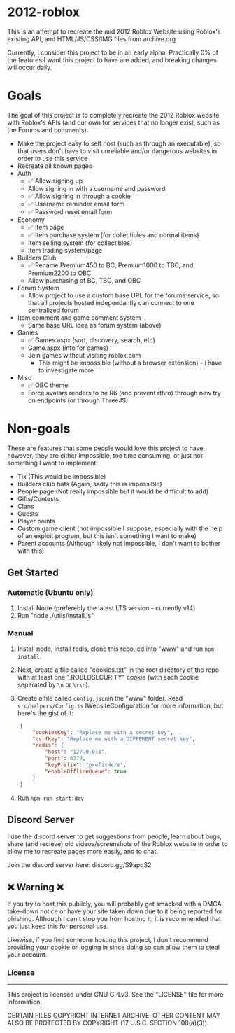 # 2012-roblox
This is an attempt to recreate the mid 2012 Roblox Website using Roblox's existing API, and HTML/JS/CSS/IMG files from archive.org

Currently, I consider this project to be in an early alpha. Practically 0% of the features I want this project to have are added, and breaking changes will occur daily.

# Goals
The goal of this project is to completely recreate the 2012 Roblox website with Roblox's APIs (and our own for services that no longer exist, such as the Forums and comments).

- Make the project easy to self host (such as through an executable), so that users don't have to visit unreliable and/or dangerous websites in order to use this service
- Recreate all known pages
- Auth
    - ✅ Allow signing up
    - Allow signing in with a username and password
    - ✅ Allow signing in through a cookie
    - ✅ Username reminder email form
    - ✅ Password reset email form
- Economy
    - ✅ Item page
    - ✅ Item purchase system (for collectibles and normal items)
    - Item selling system (for collectibles)
    - Item trading system/page
- Builders Club
    - ✅ Rename Premium450 to BC, Premium1000 to TBC, and Premium2200 to OBC
    - Allow purchasing of BC, TBC, and OBC
- Forum System
    - Allow project to use a custom base URL for the forums service, so that all projects hosted independantly can connect to one centralized forum
- Item comment and game comment system
    - Same base URL idea as forum system (above)
- Games
    - ✅ Games.aspx (sort, discovery, search, etc)
    - Game.aspx (info for games)
    - Join games without visiting roblox.com
        - This might be impossible (without a browser extension) - i have to investigate more
- Misc
    - ✅ OBC theme
    - Force avatars renders to be R6 (and prevent rthro) through new try on endpoints (or through ThreeJS)

# Non-goals
These are features that some people would love this project to have, however, they are either impossible, too time consuming, or just not something I want to implement:
- Tix (This would be impossible)
- Builders club hats (Again, sadly this is impossible)
- People page (Not really impossible but it would be difficult to add)
- Gifts/Contests
- Clans
- Guests
- Player points
- Custom game client (not impossible I suppose, especially with the help of an exploit program, but this isn't something I want to make)
- Parent accounts (Although likely not impossible, I don't want to bother with this)

## Get Started

### Automatic (Ubuntu only)
1. Install Node (preferebly the latest LTS version - currently v14)
2. Run "node ./utils/install.js"

### Manual
1. Install node, install redis, clone this repo, cd into "www" and run `npm install`.

2. Next, create a file called "cookies.txt" in the root directory of the repo with at least one ".ROBLOSECURITY" cookie (with each cookie seperated by `\n` or `\r\n`).

3. Create a file called `config.json`in the "www" folder. Read `src/helpers/Config.ts` IWebsiteConfiguration for more information, but here's the gist of it:

```json
    {
        "cookiesKey": "Replace me with a secret key",
        "csrfKey": "Replace me with a DIFFERENT secret key",
        "redis": {
            "host": "127.0.0.1",
            "port": 6379,
            "keyPrefix": "prefixHere",
            "enableOfflineQueue": true
        }
    }

```

4. Run `npm run start:dev`

## Discord Server
I use the discord server to get suggestions from people, learn about bugs, share (and recieve) old videos/screenshots of the Roblox website in order to allow me to recreate pages more easily, and to chat.

Join the discord server here: discord.gg/S9apqS2

## ❌ Warning ❌
If you try to host this publicly, you will probably get smacked with a DMCA take-down notice or have your site taken down due to it being reported for phishing. Although I can't stop you from hosting it, it is recommended that you just keep this for personal use. 

Likewise, if you find someone hosting this project, I don't recommend providing your cookie or logging in since doing so can allow them to steal your account.

  

### License

---

This project is licensed under GNU GPLv3. See the "LICENSE" file for more information.

  

CERTAIN FILES COPYRIGHT INTERNET ARCHIVE. OTHER CONTENT MAY ALSO BE PROTECTED BY COPYRIGHT (17 U.S.C. SECTION 108(a)(3)).
